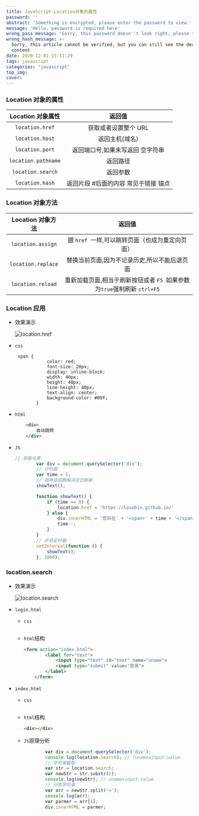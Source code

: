 ```yaml
---
title: JavaScript-Location对象的属性
password: ''
abstract: 'Something is encrypted, please enter the password to view.'
message: 'Hello, password is required here'
wrong_pass_message: 'Sorry, this password doesn''t look right, please try again.'
wrong_hash_message: >-
  Sorry, this article cannot be verified, but you can still see the decrypted
  content
date: 2020-12-01 15:11:29
tags: javascript
categories: "javascript"
top_img:
cover:
---
```




###  Location 对象的属性

|  Location 对象属性  |                返回值                |
| :-----------------: | :----------------------------------: |
|   `location.href`   |         获取或者设置整个 URL         |
|   `location.host`   |            返回主机(域名)            |
|   `location.port`   |   返回端口号,如果未写返回 空字符串   |
| `location.pathname` |               返回路径               |
|  `location.search`  |               返回参数               |
|   `location.hash`   | 返回片段 #后面的内容 常见于链接 锚点 |

###  Location 对象方法

| Location 对象方法  |                            返回值                            |
| :----------------: | :----------------------------------------------------------: |
| `location.assign`  |       跟 `href `一样,可以跳转页面（也成为重定向页面）        |
| `location.replace` |         替换当前页面,因为不记录历史,所以不能后退页面         |
| `location.reload`  | 重新加载页面,相当于刷新按钮或者 `F5 `如果参数为` true `强制刷新 `ctrl+F5` |



###  Location 应用

+ 效果演示

  <img src="https://img-blog.csdnimg.cn/20201201154431714.gif" alt="location.href" title="location.href">

+ `css`

  ```less
   span {
              color: red;
              font-size: 20px;
              display: inline-block;
              width: 40px;
              height: 40px;
              line-height: 40px;
              text-align: center;
              background-color: #09f;
          }
  ```

+ `html`

  ```html
      <div>
          自动跳转
      </div>
  ```

+ `JS`

  ```javascript
  // 获取元素
          var div = document.querySelector('div');
          // 计时器
          var time = 5;
          // 调用该函数解决空白刷新
          showText();
  
          function showText() {
              if (time == 0) {
                  location.href = 'https://lovobin.github.io/'
              } else {
                  div.innerHTML = '您将在' + '<span>' + time + '</span>' + '秒后返回奔跑的小前端';
                  time--;
              }
          }
          // 开启定时器
          setInterval(function () {
              showText();
          }, 1000);
  ```

  

###  location.search

+ 效果演示

  <img src="https://img-blog.csdnimg.cn/20201201160351281.gif" alt="location.search" title="location.search">

+ `login.html`

  + `css`

    ```less
    
    ```

  + `html`结构

    ```html
    <form action="index.html">
            <label for="text">
                <input type="text" id="text" name="uname">
                <input type="submit" value="登录">
            </label>
        </form>
    ```

+ `index.html`

  + `css`

    ```less
    
    ```

  + `html`结构

    ```html
    <div></div>
    ```

  + `JS`原理分析

    ```javascript
     		var div = document.querySelector('div');
            console.log(location.search); // ?uname=input.value
            // 字符串截取
            var str = location.search;
            var newStr = str.substr(1);
            console.log(newStr); // uname=input.value
            // 分割字符串 
            var arr = newStr.split('=');
            console.log(arr);
            var parmer = arr[1];
            div.innerHTML = parmer;
    ```

    



